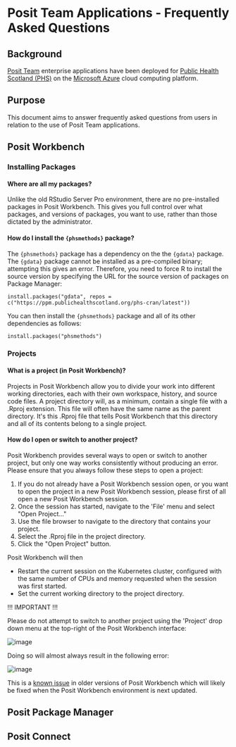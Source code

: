 # Posit Team Applications - Frequently Asked Questions

## Background

[Posit Team](https://posit.co/products/enterprise/team/) enterprise applications have been deployed for [Public Health Scotland (PHS)](https://publichealthscotland.scot/) on the [Microsoft Azure](https://azure.microsoft.com/en-gb/) cloud computing platform.

## Purpose

This document aims to answer frequently asked questions from users in relation to the use of Posit Team applications.

## Posit Workbench

### Installing Packages

#### Where are all my packages?

Unlike the old RStudio Server Pro environment, there are no pre-installed packages in Posit Workbench.  This gives you full control over what packages, and versions of packages, you want to use, rather than those dictated by the administrator.

#### How do I install the `{phsmethods}` package?

The `{phsmethods}` package has a dependency on the the `{gdata}` package.  The `{gdata}` package cannot be installed as a pre-compiled binary; attempting this gives an error.  Therefore, you need to force R to install the source version by specifying the URL for the source version of packages on Package Manager: 

```
install.packages("gdata", repos = c("https://ppm.publichealthscotland.org/phs-cran/latest"))
```

You can then install the `{phsmethods}` package and all of its other dependencies as follows:

```
install.packages("phsmethods")
```

### Projects

#### What is a project (in Posit Workbench)?

Projects in Posit Workbench allow you to divide your work into different working directories, each with their own workspace, history, and source code files.  A project directory will, as a minimum, contain a single file with a .Rproj extension.  This file will often have the same name as the parent directory.  It's this .Rproj file that tells Posit Workbench that this directory and all of its contents belong to a single project.

#### How do I open or switch to another project?

Posit Workbench provides several ways to open or switch to another project, but only one way works consistently without producing an error.  Please ensure that you always follow these steps to open a project:

1. If you do not already have a Posit Workbench session open, or you want to open the project in a new Posit Workbench session, please first of all open a new Posit Workbench session.
2. Once the session has started, navigate to the 'File' menu and select "Open Project..."
3. Use the file browser to navigate to the directory that contains your project.
4. Select the .Rproj file in the project directory.
5. Click the "Open Project" button.

Posit Workbench will then

* Restart the current session on the Kubernetes cluster, configured with the same number of CPUs and memory requested when the session was first started.
* Set the current working directory to the project directory.

!!! IMPORTANT !!!

Please do not attempt to switch to another project using the 'Project' drop down menu at the top-right of the Posit Workbench interface:

![image](https://user-images.githubusercontent.com/45657289/215759371-64028dc2-a02e-4779-91c9-6bacf1369244.png)

Doing so will almost always result in the following error:

![image](https://user-images.githubusercontent.com/45657289/215759609-fa3ecbd3-36fc-4985-8abe-bd05af07bba4.png)

This is a [known issue](https://github.com/rstudio/rstudio/issues/11914) in older versions of Posit Workbench which will likely be fixed when the Posit Workbench environment is next updated.

## Posit Package Manager



## Posit Connect

